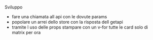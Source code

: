 Sviluppo

- fare una chiamata all api con le dovute params
- popolare un arrei dello store con la risposta dell getapi
- tramite l uso delle props stampare con un v-for tutte le card solo di matrix per ora

